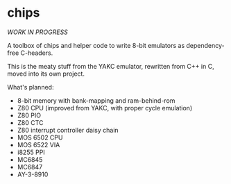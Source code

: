 # chips

*WORK IN PROGRESS*

A toolbox of chips and helper code to write 8-bit emulators as
dependency-free C-headers.

This is the meaty stuff from the YAKC emulator, rewritten from
C++ in C, moved into its own project.

What's planned:

- 8-bit memory with bank-mapping and ram-behind-rom
- Z80 CPU (improved from YAKC, with proper cycle emulation)
- Z80 PIO
- Z80 CTC
- Z80 interrupt controller daisy chain
- MOS 6502 CPU
- MOS 6522 VIA
- i8255 PPI
- MC6845
- MC6847
- AY-3-8910

